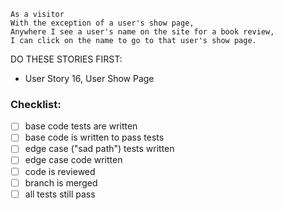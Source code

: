 ```
As a visitor
With the exception of a user's show page,
Anywhere I see a user's name on the site for a book review,
I can click on the name to go to that user's show page.
```

DO THESE STORIES FIRST:
- User Story 16, User Show Page

### Checklist:

- [ ] base code tests are written
- [ ] base code is written to pass tests
- [ ] edge case ("sad path") tests written
- [ ] edge case code written
- [ ] code is reviewed
- [ ] branch is merged
- [ ] all tests still pass
